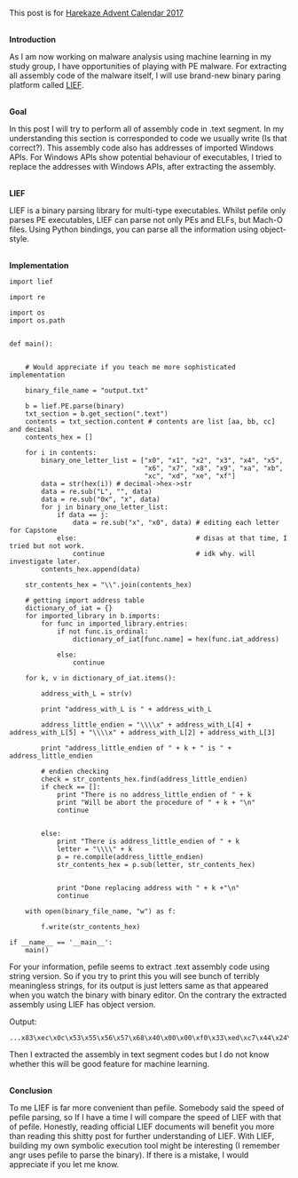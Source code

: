 This post is for [Harekaze Advent Calendar 2017](https://adventar.org/calendars/2292)

<br>**Introduction**

As I am now working on malware analysis using machine learning in my study group, I have opportunities of playing with PE malware. For extracting all assembly code of the malware itself, I will use brand-new binary paring platform called [LIEF](https://github.com/lief-project/LIEF).

<br>**Goal**

In this post I will try to perform all of assembly code in .text segment. 
In my understanding this section is corresponded to code we usually write (Is that correct?). This assembly code also has addresses of imported Windows APIs. For Windows APIs show potential behaviour of executables, I tried to replace the addresses with Windows APIs, after extracting the assembly.

<br>**LIEF**

LIEF is a binary parsing library for multi-type executables. Whilst pefile only parses PE executables, LIEF can parse not only PEs and ELFs, but Mach-O files. Using Python bindings, you can parse all the information using object-style.

<br>**Implementation**

```
import lief

import re

import os
import os.path


def main():


    # Would appreciate if you teach me more sophisticated implementation

    binary_file_name = "output.txt"

    b = lief.PE.parse(binary)
    txt_section = b.get_section(".text")
    contents = txt_section.content # contents are list [aa, bb, cc] and decimal
    contents_hex = []

    for i in contents:
        binary_one_letter_list = ["x0", "x1", "x2", "x3", "x4", "x5", 
                                  "x6", "x7", "x8", "x9", "xa", "xb", 
                                  "xc", "xd", "xe", "xf"]
        data = str(hex(i)) # decimal->hex->str
        data = re.sub("L", "", data)
        data = re.sub("0x", "x", data)
        for j in binary_one_letter_list:
            if data == j:
                data = re.sub("x", "x0", data) # editing each letter for Capstone 
            else:                              # disas at that time, I tried but not work.
                continue                       # idk why. will investigate later.
        contents_hex.append(data)

    str_contents_hex = "\\".join(contents_hex)

    # getting import address table
    dictionary_of_iat = {}
    for imported_library in b.imports:
        for func in imported_library.entries:
            if not func.is_ordinal:
                dictionary_of_iat[func.name] = hex(func.iat_address)
                        
            else:
                continue

    for k, v in dictionary_of_iat.items():

        address_with_L = str(v)

        print "address_with_L is " + address_with_L

        address_little_endien = "\\\\x" + address_with_L[4] + address_with_L[5] + "\\\\x" + address_with_L[2] + address_with_L[3]

        print "address_little_endien of " + k + " is " + address_little_endien

        # endien checking
        check = str_contents_hex.find(address_little_endien)
        if check == []:
            print "There is no address_little_endien of " + k
            print "Will be abort the procedure of " + k + "\n"
            continue
                

        else:
            print "There is address_little_endien of " + k
            letter = "\\\\" + k
            p = re.compile(address_little_endien)
            str_contents_hex = p.sub(letter, str_contents_hex)


            print "Done replacing address with " + k +"\n"
            continue
                
    with open(binary_file_name, "w") as f:

        f.write(str_contents_hex)

if __name__ == '__main__':
    main()
```

For your information, pefile seems to extract .text assembly code using string version. So if you try to print this you will see bunch of terribly meaningless strings, for its output is just letters same as that appeared when you watch the binary with binary editor.
On the contrary the extracted assembly using LIEF has object version.

Output:
```
...x83\xec\x0c\x53\x55\x56\x57\x68\x40\x00\x00\xf0\x33\xed\xc7\x44\x24\x1c\x10\x00\x00\x00\x6a\x01\x55\x55\x8d\x44\x24\x24\x89\x6c\x24\x24\x50\x8b\xfa\x89\x6c\x24\x24\x8b\xd9\x8b\xf5\xff\x15\CryptAcquireContextW\x40\x00\x85\xc0\x74\x62\x8d\x44\x24\x10\x50\x55\x55\x68\x03\x80\x00\x00\xff\x74\x24\x24\xff\x15\CryptCreateHash\x40\x00\x85\xc0\x74\x3d\x55\xff\x74\x24\x24\x57\xff\x74\x24\x1c\xff\x15\CryptHashData\x40\x00\x85\xc0\x74\x29\x55\x8d\x44\x24\x1c\x50\x53\x6a\x02\xff\x74\x24\x20\xff\x15\CryptGetHashParam\x40\x00\x85\xc0\x74\x12\x83\x7c\x24\x18\x10\x75\x0b\xff\x74\x24\x10\x46\xff\x15\CryptDestroyHash\x40\x00\x55\xff\x74\x24\x14\xff\x15\CryptReleaseContext\x40\x00\x5f\x8b\xc6\x5e\x5d\x5b\x83\xc4\x0c...
```
Then I extracted the assembly in text segment codes but I do not know whether this will be good feature for machine learning.

<br>**Conclusion**

To me LIEF is far more convenient than pefile. Somebody said the speed of pefile parsing, so If I have a time I will compare the speed of LIEF with that of pefile.
Honestly, reading official LIEF documents will benefit you more than reading this shitty post for further understanding of LIEF.
With LIEF, building my own symbolic execution tool might be interesting (I remember angr uses pefile to parse the binary). 
If there is a mistake, I would appreciate if you let me know.
